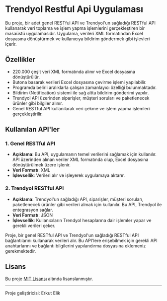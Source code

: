 # Trendyol Restful Api Uygulaması

Bu proje, bir adet genel RESTful API ve Trendyol'un sağladığı RESTful API kullanarak veri toplama ve işlem yapma işlemlerini gerçekleştiren bir masaüstü uygulamasıdır. Uygulama, verileri XML formatından Excel dosyasına dönüştürmek ve kullanıcıya bildirim göndermek gibi işlevleri içerir.

## Özellikler

- 220.000 çeşit veri XML formatında alınır ve Excel dosyasına dönüştürülür.
- Butona basarak verileri Excel dosyasına çevirme işlemi yapılabilir.
- Programda belirli aralıklarla çalışan zamanlayıcı özelliği bulunmaktadır.
- Bildirim (Notification) sistemi ile sağ altta bildirim gönderimi yapılır.
- Trendyol API üzerinden siparişler, müşteri soruları ve paketlenecek ürünler gibi bilgiler alınır.
- Genel RESTful API kullanılarak veri çekme ve işlem yapma işlemleri gerçekleştirilir.

## Kullanılan API'ler

### 1. Genel RESTful API
- **Açıklama**: Bu API, uygulamanın temel verilerini sağlamak için kullanılır. API üzerinden alınan veriler XML formatında olup, Excel dosyasına dönüştürülmek üzere işlenir.
- **Veri Formatı**: XML
- **İşlevsellik**: Verileri alır ve işleyerek uygulamaya aktarır.

### 2. Trendyol RESTful API
- **Açıklama**: Trendyol'un sağladığı API, siparişler, müşteri soruları, paketlenecek ürünler gibi verileri almak için kullanılır. Bu API, Trendyol ile entegrasyon sağlar.
- **Veri Formatı**: JSON
- **İşlevsellik**: Kullanıcıların Trendyol hesaplarına dair işlemler yapar ve gerekli verileri çeker.

Proje, bir genel RESTful API ve Trendyol'un sağladığı RESTful API bağlantılarını kullanarak verileri alır. Bu API'lere erişebilmek için gerekli API anahtarlarını ve bağlantı bilgilerini yapılandırma dosyasına eklemeniz gerekmektedir.






## Lisans

Bu proje [MIT Lisansı](https://opensource.org/licenses/MIT) altında lisanslanmıştır.

---

Proje geliştiricisi: Erkut Elik
